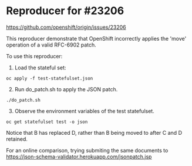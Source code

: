 # Reproducer for #23206

https://github.com/openshift/origin/issues/23206

This reproducer demonstrate that OpenShift incorrectly applies the 'move' operation of a valid RFC-6902 patch.

To use this reproducer:

1) Load the stateful set:

`oc apply -f test-statefulset.json`

2) Run do_patch.sh to apply the JSON patch.

`./do_patch.sh`

3) Observe the environment variables of the test statefulset.

`oc get statefulset test -o json`

Notice that B has replaced D, rather than B being moved to after C and D retained.

For an online comparison, trying submiting the same documents to https://json-schema-validator.herokuapp.com/jsonpatch.jsp


